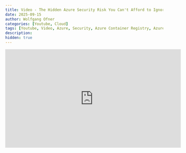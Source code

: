 ```yaml
---
title: Video - The Hidden Azure Security Risk You Can't Afford to Ignore
date: 2025-09-15
author: Wolfgang Ofner
categories: [Youtube, Cloud]
tags: [Youtube, Video, Azure, Security, Azure Container Registry, Azure Sevice Bus, Azure SQL Server, Azure Event Hub, Azure Storage, Managed Identity, Private Endpoint, Azure VM]
description: 
hidden: true
---
```


<iframe width="560" height="315" src="https://www.youtube.com/embed/USnrLY_aPCE" title="YouTube video player" frameborder="0" allow="accelerometer; autoplay; clipboard-write; encrypted-media; gyroscope; picture-in-picture; web-share" referrerpolicy="strict-origin-when-cross-origin" allowfullscreen></iframe>